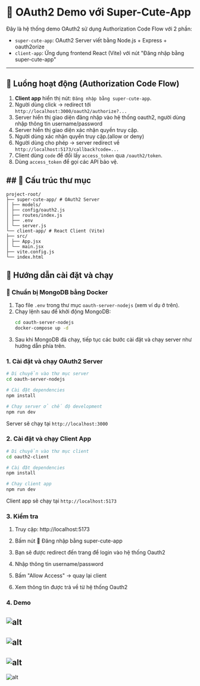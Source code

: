 # 🔐 OAuth2 Demo với Super-Cute-App

Đây là hệ thống demo OAuth2 sử dụng Authorization Code Flow với 2 phần:

- `super-cute-app`: OAuth2 Server viết bằng Node.js + Express + oauth2orize
- `client-app`: Ứng dụng frontend React (Vite) với nút "Đăng nhập bằng super-cute-app"

---

## 🧠 Luồng hoạt động (Authorization Code Flow)

1. **Client app** hiển thị nút: `Đăng nhập bằng super-cute-app`.
2. Người dùng click → redirect tới `http://localhost:3000/oauth2/authorize?...`
3. Server hiển thị giao diện đăng nhập vào hệ thống oauth2, người dùng nhập thông tin username/password
4. Server hiển thị giao diện xác nhận quyền truy cập. 
5. Người dùng xác nhận quyền truy cập.(allow or deny)
6. Người dùng cho phép → server redirect về `http://localhost:5173/callback?code=...`
7. Client dùng `code` để đổi lấy `access_token` qua `/oauth2/token`.
8. Dùng `access_token` để gọi các API bảo vệ.

## ## 🧩 Cấu trúc thư mục

```
project-root/
├── super-cute-app/ # OAuth2 Server
│ ├── models/
│ ├── config/oauth2.js
│ ├── routes/index.js
│ ├── .env
│ └── server.js
└── client-app/ # React Client (Vite)
├── src/
│ ├── App.jsx
│ └── main.jsx
├── vite.config.js
└── index.html
```

## 🚀 Hướng dẫn cài đặt và chạy

### 🐳 Chuẩn bị MongoDB bằng Docker

1. Tạo file `.env` trong thư mục `oauth-server-nodejs` (xem ví dụ ở trên).
2. Chạy lệnh sau để khởi động MongoDB:
   ```bash
   cd oauth-server-nodejs
   docker-compose up -d
   ```
3. Sau khi MongoDB đã chạy, tiếp tục các bước cài đặt và chạy server như hướng dẫn phía trên.

### 1. Cài đặt và chạy OAuth2 Server

```bash
# Di chuyển vào thư mục server
cd oauth-server-nodejs

# Cài đặt dependencies
npm install

# Chạy server ở chế độ development
npm run dev
```

Server sẽ chạy tại `http://localhost:3000`

### 2. Cài đặt và chạy Client App

```bash
# Di chuyển vào thư mục client
cd oauth2-client

# Cài đặt dependencies
npm install

# Chạy client app
npm run dev
```

Client app sẽ chạy tại `http://localhost:5173`

### 3. Kiểm tra

1. Truy cập: http://localhost:5173

2. Bấm nút 🔐 Đăng nhập bằng super-cute-app

3. Bạn sẽ được redirect đến trang để login vào hệ thống Oauth2

4. Nhập thông tin username/password

5. Bấm "Allow Access" → quay lại client

6. Xem thông tin được trả về từ hệ thống Oauth2

### 4. Demo

## ![alt](https://i.uimgfree.com/file/W2QOH2M05B.png)

## ![alt](https://i.uimgfree.com/file/T6NOJTVED8.png)

## ![alt](https://i.uimgfree.com/file/41288YD11A.png)

![alt](https://i.uimgfree.com/file/0HILDGXQHH.png)
